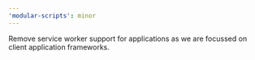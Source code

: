 ```yaml
---
'modular-scripts': minor
---
```


Remove service worker support for applications as we are focussed on client
application frameworks.
